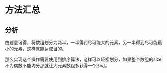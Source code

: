 # 方法汇总

## 分析
由题意可得，将数组划分为两半，一半得到尽可能大的元素，另一半得到尽可能最小的元素，这样就能达成目的。

那么实现这个操作需要使用到排序算法，这样可以轻松划分，如果整个数组的size不为偶数不能均分那就让大元素数组多获得一个即可。